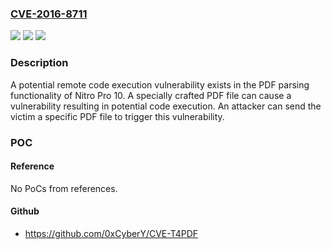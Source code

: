 ### [CVE-2016-8711](https://cve.mitre.org/cgi-bin/cvename.cgi?name=CVE-2016-8711)
![](https://img.shields.io/static/v1?label=Product&message=Nitro%20Pro&color=blue)
![](https://img.shields.io/static/v1?label=Version&message=n%2Fa&color=blue)
![](https://img.shields.io/static/v1?label=Vulnerability&message=remote%20code%20error&color=brighgreen)

### Description

A potential remote code execution vulnerability exists in the PDF parsing functionality of Nitro Pro 10. A specially crafted PDF file can cause a vulnerability resulting in potential code execution. An attacker can send the victim a specific PDF file to trigger this vulnerability.

### POC

#### Reference
No PoCs from references.

#### Github
- https://github.com/0xCyberY/CVE-T4PDF

